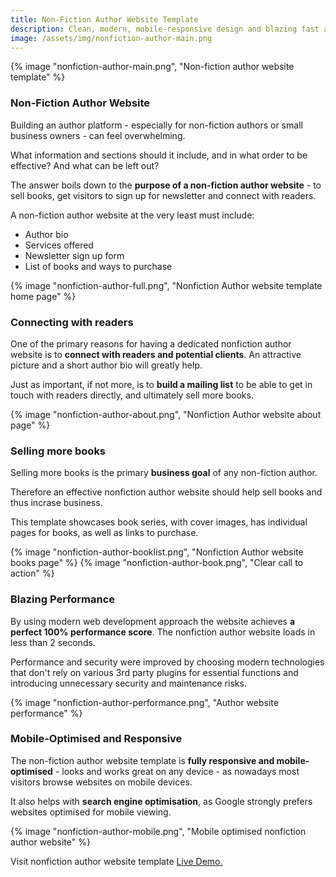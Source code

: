 ```yaml
---
title: Non-Fiction Author Website Template
description: Clean, modern, mobile-responsive design and blazing fast and secure Jamstack back-end (Eleventy, TailwindCSS and Netlify) for an effective non-fiction author website.
image: /assets/img/nonfiction-author-main.png
---
```

{% image "nonfiction-author-main.png", "Non-fiction author website template" %}

### Non-Fiction Author Website

Building an author platform - especially for non-fiction authors or small business owners - can feel overwhelming.

What information and sections should it include, and in what order to be effective? And what can be left out?

The answer boils down to the **purpose of a non-fiction author website** - to sell books, get visitors to sign up for newsletter and connect with readers.

A non-fiction author website at the very least must include:

*   Author bio
*   Services offered
*   Newsletter sign up form
*   List of books and ways to purchase

{% image "nonfiction-author-full.png", "Nonfiction Author website template home page" %}

### Connecting with readers

One of the primary reasons for having a dedicated nonfiction author website is to **connect with readers and potential clients**. An attractive picture and a short author bio will greatly help.

Just as important, if not more, is to **build a mailing list** to be able to get in touch with readers directly, and ultimately sell more books.

{% image "nonfiction-author-about.png", "Nonfiction Author website about page" %}

### Selling more books

Selling more books is the primary **business goal** of any non-fiction author.

Therefore an effective nonfiction author website should help sell books and thus incrase business.

This template showcases book series, with cover images, has individual pages for books, as well as links to purchase.

{% image "nonfiction-author-booklist.png", "Nonfiction Author website books page" %}
{% image "nonfiction-author-book.png", "Clear call to action" %}

### Blazing Performance

By using modern web development approach the website achieves **a perfect 100% performance score**. The nonfiction author website loads in less than 2 seconds.

Performance and security were improved by choosing modern technologies that don't rely on various 3rd party plugins for essential functions and introducing unnecessary security and maintenance risks.

{% image "nonfiction-author-performance.png", "Author website performance" %}

### Mobile-Optimised and Responsive

The non-fiction author website template is **fully responsive and mobile-optimised** - looks and works great on any device - as nowadays most visitors browse websites on mobile devices.

It also helps with **search engine optimisation**, as Google strongly prefers websites optimised for mobile viewing.

{% image "nonfiction-author-mobile.png", "Mobile optimised nonfiction author website" %}

Visit nonfiction author website template [Live Demo.](https://non-fiction-author.netlify.app/)